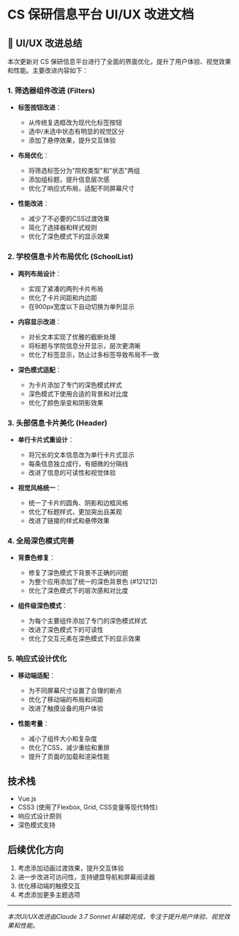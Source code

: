 # CS 保研信息平台 UI/UX 改进文档

## 🎨 UI/UX 改进总结

本次更新对 CS 保研信息平台进行了全面的界面优化，提升了用户体验、视觉效果和性能。主要改进内容如下：

### 1. 筛选器组件改进 (Filters)

- **标签按钮改进**：
  - 从传统复选框改为现代化标签按钮
  - 选中/未选中状态有明显的视觉区分
  - 添加了悬停效果，提升交互体验

- **布局优化**：
  - 将筛选标签分为"院校类型"和"状态"两组
  - 添加组标题，提升信息层次感
  - 优化了响应式布局，适配不同屏幕尺寸

- **性能改进**：
  - 减少了不必要的CSS过渡效果
  - 简化了选择器和样式规则
  - 优化了深色模式下的显示效果

### 2. 学校信息卡片布局优化 (SchoolList)

- **两列布局设计**：
  - 实现了紧凑的两列卡片布局
  - 优化了卡片间距和内边距
  - 在900px宽度以下自动切换为单列显示

- **内容显示改进**：
  - 对长文本实现了优雅的截断处理
  - 将标题与学院信息分开显示，层次更清晰
  - 优化了标签显示，防止过多标签导致布局不一致

- **深色模式适配**：
  - 为卡片添加了专门的深色模式样式
  - 深色模式下使用合适的背景和对比度
  - 优化了颜色渐变和阴影效果

### 3. 头部信息卡片美化 (Header)

- **单行卡片式重设计**：
  - 将冗长的文本信息改为单行卡片式显示
  - 每条信息独立成行，有细微的分隔线
  - 改进了信息的可读性和视觉体验

- **视觉风格统一**：
  - 统一了卡片的圆角、阴影和边框风格
  - 优化了标题样式，更加突出且美观
  - 改进了链接的样式和悬停效果

### 4. 全局深色模式完善

- **背景色修复**：
  - 修复了深色模式下背景不正确的问题
  - 为整个应用添加了统一的深色背景色 (#121212)
  - 优化了深色模式下的层次感和对比度

- **组件级深色模式**：
  - 为每个主要组件添加了专门的深色模式样式
  - 改进了深色模式下的可读性
  - 优化了交互元素在深色模式下的显示效果

### 5. 响应式设计优化

- **移动端适配**：
  - 为不同屏幕尺寸设置了合理的断点
  - 优化了移动端的布局和间距
  - 改进了触摸设备的用户体验

- **性能考量**：
  - 减小了组件大小和复杂度
  - 优化了CSS，减少重绘和重排
  - 提升了页面的加载和渲染性能

## 技术栈

- Vue.js
- CSS3 (使用了Flexbox, Grid, CSS变量等现代特性)
- 响应式设计原则
- 深色模式支持

## 后续优化方向

1. 考虑添加动画过渡效果，提升交互体验
2. 进一步改进可访问性，支持键盘导航和屏幕阅读器
3. 优化移动端的触摸交互
4. 考虑添加更多主题选项

---

*本次UI/UX改进由Claude 3.7 Sonnet AI辅助完成，专注于提升用户体验、视觉效果和性能。* 